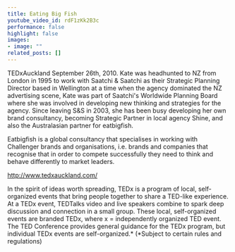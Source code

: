 ```yaml
---
title: Eating Big Fish
youtube_video_id: rdF1zKk2B3c
performance: false
highlight: false
images: 
- image: ""
related_posts: []
---
```


TEDxAuckland September 26th, 2010.
Kate was headhunted to NZ from London in 1995 to work with Saatchi & Saatchi as their Strategic Planning Director based in Wellington at a time when the agency dominated the NZ advertising scene,  Kate was part of Saatchi's Worldwide Planning Board where she was involved in developing new thinking and strategies for the agency. Since leaving S&S in 2003, she has been busy developing her own brand consultancy, becoming Strategic Partner in local agency Shine, and also the Australasian partner for eatbigfish.

Eatbigfish is a global consultancy that specialises in working with Challenger brands and organisations, i.e. brands and companies that recognise that in order to compete successfully they need to think and behave differently to market leaders.

http://www.tedxauckland.com/

In the spirit of ideas worth spreading, TEDx is a program of local, self-organized events that bring people together to share a TED-like experience. At a TEDx event, TEDTalks video and live speakers combine to spark deep discussion and connection in a small group. These local, self-organized events are branded TEDx, where x = independently organized TED event. The TED Conference provides general guidance for the TEDx program, but individual TEDx events are self-organized.* (*Subject to certain rules and regulations)
